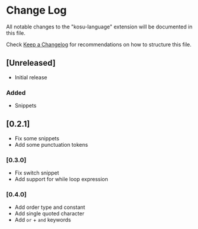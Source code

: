 # Change Log

All notable changes to the "kosu-language" extension will be documented in this file.

Check [Keep a Changelog](https://keepachangelog.com/) for recommendations on how to structure this file.

## [Unreleased]

- Initial release

### Added
- Snippets

## [0.2.1]
- Fix some snippets
- Add some punctuation tokens

### [0.3.0]
- Fix switch snippet
- Add support for while loop expression

### [0.4.0]
- Add order type and constant
- Add single quoted character
- Add ```or``` + ```and``` keywords